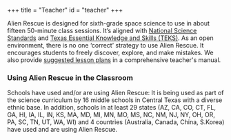 +++
title = "Teacher"
id = "teacher"
+++

Alien Rescue is designed for sixth-grade space science to use in about fifteen 50-minute class sessions. It’s aligned with [National Science Standards](https://www.edb.utexas.edu/minliu/teacher_portal/documents/AlienRescueNationalStandards.pdf) and [Texas Essential Knowledge and Skills (TEKS)](https://www.edb.utexas.edu/minliu/teacher_portal/documents/TEKS_AlienRescue.pdf). As an open environment, there is no one ‘correct’ strategy to use Alien Rescue. It encourages students to freely discover, explore, and make mistakes. We also provide [suggested lesson plans](https://www.edb.utexas.edu/minliu/teacher_portal/documents/Lesson%20plans.pdf) in a comprehensive teacher's manual.

### Using Alien Rescue in the Classroom

Schools have used and/or are using Alien Rescue:
It is being used as part of the science curriculum by 16 middle schools in Central Texas with a diverse ethnic base. In addition, schools in at least 29 states (AZ, CA, CO, CT, FL, GA, HI, IA, IL, IN, KS, MA, MD, MI, MN, MO, MS, NC, NM, NJ, NY, OH, OR, PA, SC, TN, UT, WA, WI) and 4 countries (Australia, Canada, China, S.Korea) have used and are using Alien Rescue.
